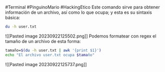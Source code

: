#Terminal #PinguinoMario #HackingEtico 
Este comando sirve para obtener información de un archivo, así como lo que ocupa; y esta es su sintaxis básica:
```bash
du -h user.txt
```
![[Pasted image 20230922125502.png]]
Podemos formatear con regex el tamaño de un archivo de esta forma:
```bash
tamaño=$(du -h user.txt | awk '{print $1}')
echo "El archivo user.txt ocupa $tamaño"
```
![[Pasted image 20230922125737.png]]